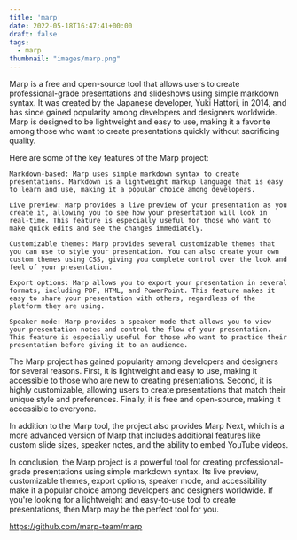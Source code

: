 ```yaml
---
title: 'marp'
date: 2022-05-18T16:47:41+00:00
draft: false
tags:
  - marp
thumbnail: "images/marp.png"
---
```

Marp is a free and open-source tool that allows users to create professional-grade presentations and slideshows using simple markdown syntax. It was created by the Japanese developer, Yuki Hattori, in 2014, and has since gained popularity among developers and designers worldwide. Marp is designed to be lightweight and easy to use, making it a favorite among those who want to create presentations quickly without sacrificing quality.

Here are some of the key features of the Marp project:

    Markdown-based: Marp uses simple markdown syntax to create presentations. Markdown is a lightweight markup language that is easy to learn and use, making it a popular choice among developers.

    Live preview: Marp provides a live preview of your presentation as you create it, allowing you to see how your presentation will look in real-time. This feature is especially useful for those who want to make quick edits and see the changes immediately.

    Customizable themes: Marp provides several customizable themes that you can use to style your presentation. You can also create your own custom themes using CSS, giving you complete control over the look and feel of your presentation.

    Export options: Marp allows you to export your presentation in several formats, including PDF, HTML, and PowerPoint. This feature makes it easy to share your presentation with others, regardless of the platform they are using.

    Speaker mode: Marp provides a speaker mode that allows you to view your presentation notes and control the flow of your presentation. This feature is especially useful for those who want to practice their presentation before giving it to an audience.

The Marp project has gained popularity among developers and designers for several reasons. First, it is lightweight and easy to use, making it accessible to those who are new to creating presentations. Second, it is highly customizable, allowing users to create presentations that match their unique style and preferences. Finally, it is free and open-source, making it accessible to everyone.

In addition to the Marp tool, the project also provides Marp Next, which is a more advanced version of Marp that includes additional features like custom slide sizes, speaker notes, and the ability to embed YouTube videos.

In conclusion, the Marp project is a powerful tool for creating professional-grade presentations using simple markdown syntax. Its live preview, customizable themes, export options, speaker mode, and accessibility make it a popular choice among developers and designers worldwide. If you're looking for a lightweight and easy-to-use tool to create presentations, then Marp may be the perfect tool for you.

https://github.com/marp-team/marp
